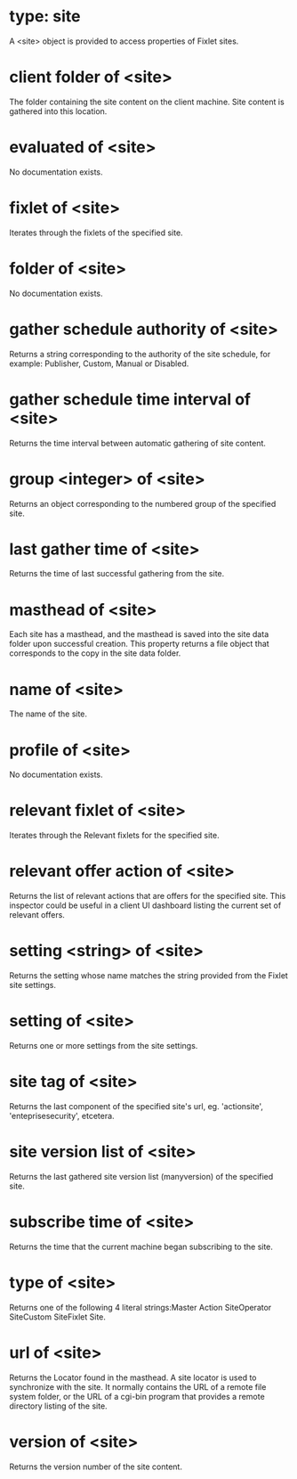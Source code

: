 # type: site

A &lt;site&gt; object is provided to access properties of Fixlet sites.

# client folder of &lt;site&gt;

The folder containing the site content on the client machine. Site content is gathered into this location.

# evaluated of &lt;site&gt;

No documentation exists.

# fixlet of &lt;site&gt;

Iterates through the fixlets of the specified site.

# folder of &lt;site&gt;

No documentation exists.

# gather schedule authority of &lt;site&gt;

Returns a string corresponding to the authority of the site schedule, for example: Publisher, Custom, Manual or Disabled.

# gather schedule time interval of &lt;site&gt;

Returns the time interval between automatic gathering of site content.

# group &lt;integer&gt; of &lt;site&gt;

Returns an object corresponding to the numbered group of the specified site.

# last gather time of &lt;site&gt;

Returns the time of last successful gathering from the site.

# masthead of &lt;site&gt;

Each site has a masthead, and the masthead is saved into the site data folder upon successful creation. This property returns a file object that corresponds to the copy in the site data folder.

# name of &lt;site&gt;

The name of the site.

# profile of &lt;site&gt;

No documentation exists.

# relevant fixlet of &lt;site&gt;

Iterates through the Relevant fixlets for the specified site.

# relevant offer action of &lt;site&gt;

Returns the list of relevant actions that are offers for the specified site.  This inspector could be useful in a client UI dashboard listing the current set of relevant offers.

# setting &lt;string&gt; of &lt;site&gt;

Returns the setting whose name matches the string provided from the Fixlet site settings.

# setting of &lt;site&gt;

Returns one or more settings from the site settings.

# site tag of &lt;site&gt;

Returns the last component of the specified site&#39;s url, eg. &#39;actionsite&#39;, &#39;enteprisesecurity&#39;, etcetera.

# site version list of &lt;site&gt;

Returns the last gathered site version list (manyversion) of the specified site.

# subscribe time of &lt;site&gt;

Returns the time that the current machine began subscribing to the site.

# type of &lt;site&gt;

Returns one of the following 4 literal strings:Master Action SiteOperator SiteCustom SiteFixlet Site.

# url of &lt;site&gt;

Returns the Locator found in the masthead. A site locator is used to synchronize with the site. It normally contains the URL of a remote file system folder, or the URL of a cgi-bin program that provides a remote directory listing of the site.

# version of &lt;site&gt;

Returns the version number of the site content.
